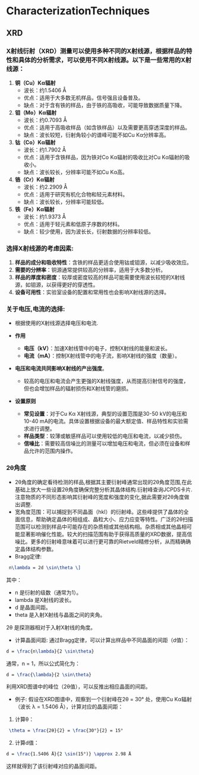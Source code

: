 # CharacterizationTechniques

## XRD

### X射线衍射（XRD）测量可以使用多种不同的X射线源，根据样品的特性和具体的分析需求，可以使用不同X射线源。以下是一些常用的X射线源：

1. **铜（Cu）Kα辐射**
   - 波长：约1.5406 Å
   - 优点：适用于大多数无机样品，信号强且设备普及。
   - 缺点：对于含有铁的样品，由于铁的高吸收，可能导致数据质量下降。
2. **钼（Mo）Kα辐射**
    - 波长：约0.7093 Å
    - 优点：适用于高吸收样品（如含铁样品）以及需要更高穿透深度的样品。
    - 缺点：波长较短，衍射角较小的谱峰可能不如Cu Kα分辨率高。
3. **钴（Co）Kα辐射**
    - 波长：约1.7902 Å
    - 优点：适用于含铁样品，因为铁对Co Kα辐射的吸收比对Cu Kα辐射的吸收小。
    - 缺点：波长较长，分辨率可能不如Cu Kα高。
4. **铬（Cr）Kα辐射**
    - 波长：约2.2909 Å
    - 优点：适用于研究有机化合物和轻元素材料。
    - 缺点：波长较长，分辨率可能较低。
5. **铁（Fe）Kα辐射**
    - 波长：约1.9373 Å
    - 优点：适用于轻元素和低原子序数的材料。
    - 缺点：较少使用，因为波长长，衍射数据的分辨率较低。

### 选择X射线源的考虑因素:

1. **样品的成分和吸收特性**：含铁的样品更适合使用钴或钼源，以减少吸收效应。
2. **需要的分辨率**：铜源通常提供较高的分辨率，适用于大多数分析。
3. **样品的厚度和密度**：较厚或密度较高的样品可能需要使用波长较短的X射线源，如钼源，以获得更好的穿透性。
4. **设备可用性**：实验室设备的配置和常用性也会影响X射线源的选择。

### 关于电压,电流的选择:
    
- 根据使用的X射线源选择电压和电流.
- **作用**
  - **电压（kV）**：加速X射线管中的电子，控制X射线的能量和波长。
  - **电流（mA）**：控制X射线管中的电子流，影响X射线的强度（数量）。
- **电压和电流共同影响X射线的产出强度**。
  - 较高的电压和电流会产生更强的X射线强度，从而提高衍射信号的强度，但也会增加样品的辐射损伤和X射线管的磨损。

- **设置原则**
  - **常见设置**：对于Cu Kα X射线源，典型的设置范围是30-50 kV的电压和10-40 mA的电流。具体设置根据设备的最大额定值、样品特性和实验需求进行调整。
  - **样品类型**：较薄或敏感样品可以使用较低的电压和电流，以减少损伤。
  - **信噪比**：需要较高信噪比的测量可以增加电压和电流，但必须在设备和样品允许的范围内操作。

### 2θ角度

- 2θ角度的确定看待检测的样品,根据其主要衍射峰通常出现的2θ角度范围,在此基础上放大一些设置2θ角度确保完整分析其晶体结构.衍射峰查询JCPDS卡片.注意物质的不同形态影响其衍射峰的宽度和强度的变化,据此需要对2θ角度做出调整.
- 宽角度范围：可以捕捉到不同晶面（hkl）的衍射峰。这些峰提供了晶体的全面信息，帮助确定晶体的相组成、晶粒大小、应力应变等特性。广泛的2θ扫描范围可以检测到样品中可能存在的杂质相或其他结构相。杂质相或其他晶相可能显著影响催化性能。较大的扫描范围有助于获得高质量的XRD数据，提高信噪比。更多的衍射峰意味着可以进行更可靠的Rietveld精修分析，从而精确确定晶体结构参数。
- Bragg定律:
```tex
 n\lambda = 2d \sin\theta \]
```
其中：
-  n 是衍射的级数（通常为1）。
-  lambda 是X射线的波长。
-  d 是晶面间距。
-  theta 是入射X射线与晶面之间的夹角。

2θ 是探测器相对于入射X射线的角度。

- 计算晶面间距:
通过Bragg定律，可以计算出样品中不同晶面的间距（d值）：
```tex
d = \frac{n\lambda}{2 \sin\theta} 
```
通常，n = 1，所以公式简化为：
```tex
d = \frac{\lambda}{2 \sin\theta} 
```
利用XRD图谱中的峰位（2θ值），可以反推出相应晶面的间距。

- 例子:
假设在XRD图谱中，观察到一个衍射峰在2θ = 30° 处，使用Cu Kα辐射（波长 λ = 1.5406 Å），计算对应的晶面间距：

1. 计算θ：
```tex
 \theta = \frac{2θ}{2} = \frac{30°}{2} = 15°
```

2. 计算d值：
```tex
d = \frac{1.5406 Å}{2 \sin(15°)} \approx 2.98 Å  
```
这样就得到了该衍射峰对应的晶面间距。

